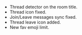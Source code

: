 - Thread detector on the room title.
- Thread icon fixed.
- Join/Leave messages sync fixed.
- Thread leave icon added.
- New fav emoji limit.
